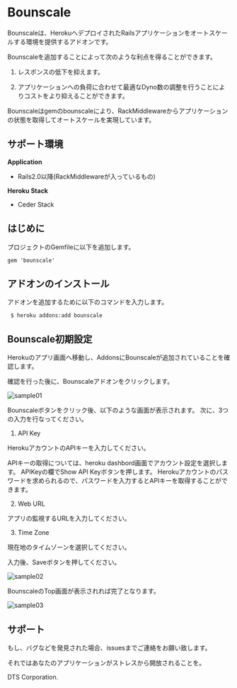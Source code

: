 # Bounscale
Bounscaleは、HerokuへデプロイされたRailsアプリケーションをオートスケールする環境を提供するアドオンです。

Bounscaleを追加することによって次のような利点を得ることができます。

1. レスポンスの低下を抑えます。

2. アプリケーションへの負荷に合わせて最適なDyno数の調整を行うことによりコストをより抑えることができます。

Bounscaleはgemのbounscaleにより、RackMiddlewareからアプリケーションの状態を取得してオートスケールを実現しています。

## サポート環境
__Application__

 * Rails2.0以降(RackMiddlewareが入っているもの)

__Heroku Stack__

 * Ceder Stack

## はじめに

 プロジェクトのGemfileに以下を追加します。

```Gemfile
gem 'bounscale'
```

## アドオンのインストール

 アドオンを追加するために以下のコマンドを入力します。

```
 $ heroku addons:add bounscale
```

## Bounscale初期設定

 Herokuのアプリ画面へ移動し、AddonsにBounscaleが追加されていることを確認します。

 確認を行った後に、Bounscaleアドオンをクリックします。

 ![sample01](https://s3.amazonaws.com/bounscale/sample01.png)

 Bounscaleボタンをクリック後、以下のような画面が表示されます。
 次に、3つの入力を行なってください。

 1. API Key

 HerokuアカウントのAPIキーを入力してください。

 APIキーの取得については、heroku dashbord画面でアカウント設定を選択します。
 APIKeyの欄でShow API Keyボタンを押します。
 Herokuアカウントのパスワードを求められるので、パスワードを入力するとAPIキーを取得することができます。

 2. Web URL

 アプリの監視するURLを入力してください。

 3. Time Zone

 現在地のタイムゾーンを選択してください。

入力後、Saveボタンを押してください。

 ![sample02](https://s3.amazonaws.com/bounscale/sample02.png)

BounscaleのTop画面が表示されれば完了となります。

 ![sample03](https://s3.amazonaws.com/bounscale/sample03.png)

## サポート

 もし、バグなどを発見された場合、issuesまでご連絡をお願い致します。
 
 それではあなたのアプリケーションがストレスから開放されることを。

 DTS Corporation.
